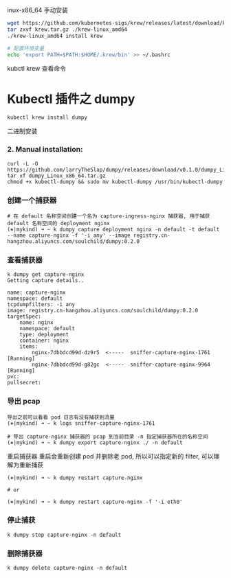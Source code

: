 inux-x86_64 手动安装

```bash
wget https://github.com/kubernetes-sigs/krew/releases/latest/download/krew.tar.gz
tar zxvf krew.tar.gz ./krew-linux_amd64
./krew-linux_amd64 install krew

# 配置环境变量
echo 'export PATH=$PATH:$HOME/.krew/bin' >> ~/.bashrc
```



kubctl krew  查看命令



# Kubectl 插件之 dumpy

```shell
kubectl krew install dumpy
```



二进制安装

### 2. Manual installation:

```
curl -L -O https://github.com/larryTheSlap/dumpy/releases/download/v0.1.0/dumpy_Linux_x86_64.tar.gz
tar xf dumpy_Linux_x86_64.tar.gz 
chmod +x kubectl-dumpy && sudo mv kubectl-dumpy /usr/bin/kubectl-dumpy
```

### 创建一个捕获器

```
# 在 default 名称空间创建一个名为 capture-ingress-nginx 捕获器, 用于捕获 default 名称空间的 deployment nginx
(⎈|mykind) ➜ ~ k dumpy capture deployment nginx -n default -t default --name capture-nginx -f '-i any' --image registry.cn-hangzhou.aliyuncs.com/soulchild/dumpy:0.2.0
```

###  查看捕获器

```
k dumpy get capture-nginx
Getting capture details..

name: capture-nginx
namespace: default
tcpdumpfilters: -i any
image: registry.cn-hangzhou.aliyuncs.com/soulchild/dumpy:0.2.0
targetSpec:
    name: nginx
    namespace: default
    type: deployment
    container: nginx
    items:
        nginx-7dbbdcd99d-dz9r5  <-----  sniffer-capture-nginx-1761 [Running]
        nginx-7dbbdcd99d-g82gc  <-----  sniffer-capture-nginx-9964 [Running]
pvc:
pullsecret:
```

### 导出 pcap

```
导出之前可以看看 pod 日志有没有捕获到流量
(⎈|mykind) ➜ ~ k logs sniffer-capture-nginx-1761

# 导出 capture-nginx 捕获器的 pcap 到当前目录 -n 指定捕获器所在的名称空间
(⎈|mykind) ➜ ~ k dumpy export capture-nginx ./ -n default
```

重启捕获器
重启会重新创建 pod 并删除老 pod, 所以可以指定新的 filter, 可以理解为重新捕获

```
(⎈|mykind) ➜ ~ k dumpy restart capture-nginx

# or

(⎈|mykind) ➜ ~ k dumpy restart capture-nginx -f '-i eth0'
```

###  停止捕获

```
k dumpy stop capture-nginx -n default
```

### 删除捕获器

```
k dumpy delete capture-nginx -n default
```


